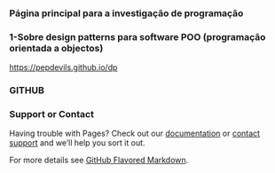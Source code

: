 ### Página principal para a investigação de programação

### 1-Sobre design patterns para software POO (programação orientada a objectos)
https://pepdevils.github.io/dp


### **GITHUB**
### Support or Contact
Having trouble with Pages? Check out our [documentation](https://help.github.com/categories/github-pages-basics/) or [contact support](https://github.com/contact) and we’ll help you sort it out.

For more details see [GitHub Flavored Markdown](https://guides.github.com/features/mastering-markdown/).
